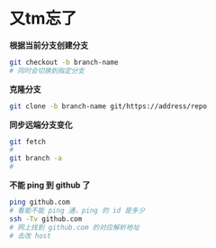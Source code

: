 # 又tm忘了

**根据当前分支创建分支**

```bash
git checkout -b branch-name
# 同时会切换到指定分支
```

**克隆分支**

```bash
git clone -b branch-name git/https://address/repo
```

**同步远端分支变化**

```bash
git fetch
#
git branch -a
#
```

**不能 ping 到 github 了**

```bash
ping github.com
# 看能不能 ping 通，ping 的 id 是多少
ssh -Tv github.com
# 网上找到 github.com 的对应解析地址
# 去改 host
```

